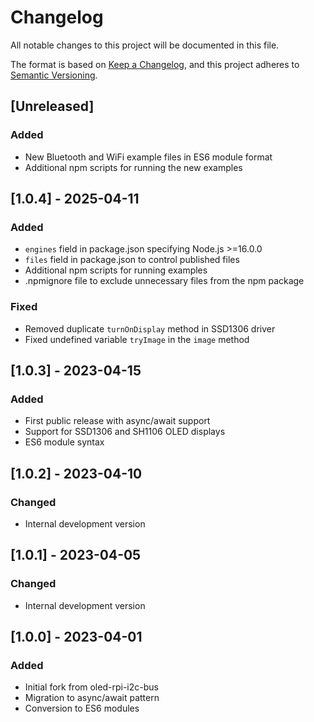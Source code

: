 # Changelog

All notable changes to this project will be documented in this file.

The format is based on [Keep a Changelog](https://keepachangelog.com/en/1.0.0/),
and this project adheres to [Semantic Versioning](https://semver.org/spec/v2.0.0.html).

## [Unreleased]
### Added
- New Bluetooth and WiFi example files in ES6 module format
- Additional npm scripts for running the new examples

## [1.0.4] - 2025-04-11
### Added
- `engines` field in package.json specifying Node.js >=16.0.0
- `files` field in package.json to control published files
- Additional npm scripts for running examples
- .npmignore file to exclude unnecessary files from the npm package

### Fixed
- Removed duplicate `turnOnDisplay` method in SSD1306 driver
- Fixed undefined variable `tryImage` in the `image` method

## [1.0.3] - 2023-04-15
### Added
- First public release with async/await support
- Support for SSD1306 and SH1106 OLED displays
- ES6 module syntax

## [1.0.2] - 2023-04-10
### Changed
- Internal development version

## [1.0.1] - 2023-04-05
### Changed
- Internal development version

## [1.0.0] - 2023-04-01
### Added
- Initial fork from oled-rpi-i2c-bus
- Migration to async/await pattern
- Conversion to ES6 modules
